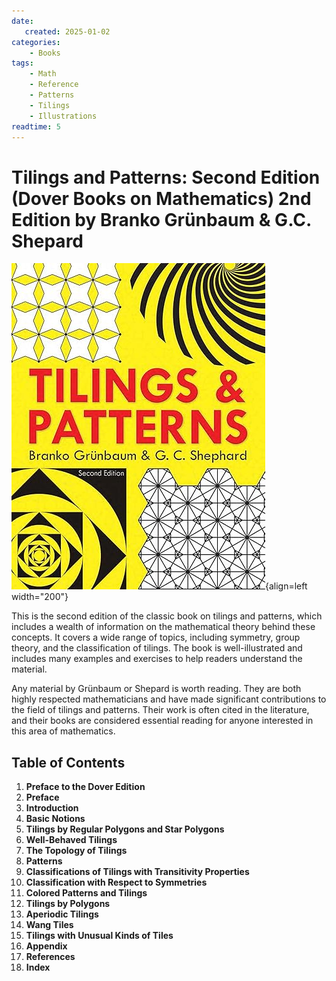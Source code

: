 ```yaml
---
date:
   created: 2025-01-02
categories:
    - Books
tags:
    - Math
    - Reference
    - Patterns
    - Tilings
    - Illustrations
readtime: 5
---
```


# Tilings and Patterns: Second Edition (Dover Books on Mathematics) 2nd Edition by Branko Grünbaum & G.C. Shepard

![cover](../assets/book_covers_and_pages/tilings_and_patterns.jpg){align=left width="200"}

<!-- more -->

This is the second edition of the classic book on tilings and patterns, which includes a wealth of information on the mathematical theory behind these concepts. It covers a wide range of topics, including symmetry, group theory, and the classification of tilings. The book is well-illustrated and includes many examples and exercises to help readers understand the material.

Any material by Grünbaum or Shepard is worth reading. They are both highly respected mathematicians and have made significant contributions to the field of tilings and patterns. Their work is often cited in the literature, and their books are considered essential reading for anyone interested in this area of mathematics.

## Table of Contents

1. **Preface to the Dover Edition**
2. **Preface**
3. **Introduction**
4. **Basic Notions**
5. **Tilings by Regular Polygons and Star Polygons**
6. **Well-Behaved Tilings**
7. **The Topology of Tilings**
8. **Patterns**
9. **Classifications of Tilings with Transitivity Properties**
10. **Classification with Respect to Symmetries**
11. **Colored Patterns and Tilings**
12. **Tilings by Polygons**
13. **Aperiodic Tilings**
14. **Wang Tiles**
15. **Tilings with Unusual Kinds of Tiles**
16. **Appendix**
17. **References**
18. **Index**
